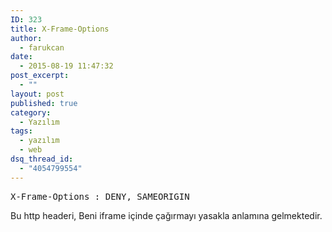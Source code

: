 ```yaml
---
ID: 323
title: X-Frame-Options
author:
  - farukcan
date:
  - 2015-08-19 11:47:32
post_excerpt:
  - ""
layout: post
published: true
category:
  - Yazılım
tags:
  - yazılım
  - web
dsq_thread_id:
  - "4054799554"
---
```


<pre>X-Frame-Options : DENY, SAMEORIGIN</pre>
Bu http headeri, Beni iframe içinde çağırmayı yasakla anlamına gelmektedir.
